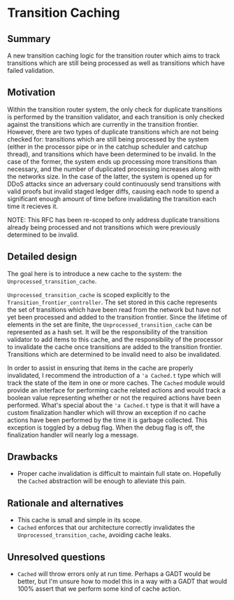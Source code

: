 # Transition Caching

## Summary

[summary]: #summary

A new transition caching logic for the transition router which aims to track
transitions which are still being processed as well as transitions which have
failed validation.

## Motivation

[motivation]: #motivation

Within the transition router system, the only check for duplicate transitions is
performed by the transition validator, and each transition is only checked
against the transitions which are currently in the transition frontier. However,
there are two types of duplicate transitions which are not being checked for:
transitions which are still being processed by the system (either in the
processor pipe or in the catchup scheduler and catchup thread), and transitions
which have been determined to be invalid. In the case of the former, the system
ends up processing more transitions than necessary, and the number of duplicated
processing increases along with the networks size. In the case of the latter,
the system is opened up for DDoS attacks since an adversary could continuously
send transitions with valid proofs but invalid staged ledger diffs, causing each
node to spend a significant enough amount of time before invalidating the
transition each time it recieves it.

NOTE: This RFC has been re-scoped to only address duplicate transitions already
being processed and not transitions which were previously determined to be
invalid.

## Detailed design

[detailed-design]: #detailed-design

The goal here is to introduce a new cache to the system: the
`Unprocessed_transition_cache`.

`Unprocessed_transition_cache` is scoped explicitly to the
`Transition_frontier_controller`. The set stored in this cache represents the
set of transitions which have been read from the network but have not yet been
processed and added to the transition frontier. Since the lifetime of elements
in the set are finite, the `Unprocessed_transition_cache` can be represented as
a hash set. It will be the responsibility of the transition validator to add
items to this cache, and the responsibility of the processor to invalidate the
cache once transitions are added to the transition frontier. Transitions which
are determined to be invalid need to also be invalidated.

In order to assist in ensuring that items in the cache are properly invalidated,
I recommend the introduction of a `'a Cached.t` type which will track the state
of the item in one or more caches. The `Cached` module would provide an
interface for performing cache related actions and would track a boolean value
representing whether or not the required actions have been performed. What's
special about the `'a Cached.t` type is that it will have a custom finalization
handler which will throw an exception if no cache actions have been performed by
the time it is garbage collected. This exception is toggled by a debug flag.
When the debug flag is off, the finalization handler will nearly log a message.

## Drawbacks

[drawbacks]: #drawbacks

- Proper cache invalidation is difficult to maintain full state on. Hopefully
  the `Cached` abstraction will be enough to alleviate this pain.

## Rationale and alternatives

[rationale-and-alternatives]: #rationale-and-alternatives

- This cache is small and simple in its scope.
- `Cached` enforces that our architecture correctly invalidates the
  `Unprocessed_transition_cache`, avoiding cache leaks.

## Unresolved questions

[unresolved-questions]: #unresolved-questions

- `Cached` will throw errors only at run time. Perhaps a GADT would be better,
  but I'm unsure how to model this in a way with a GADT that would 100% assert
  that we perform some kind of cache action.
